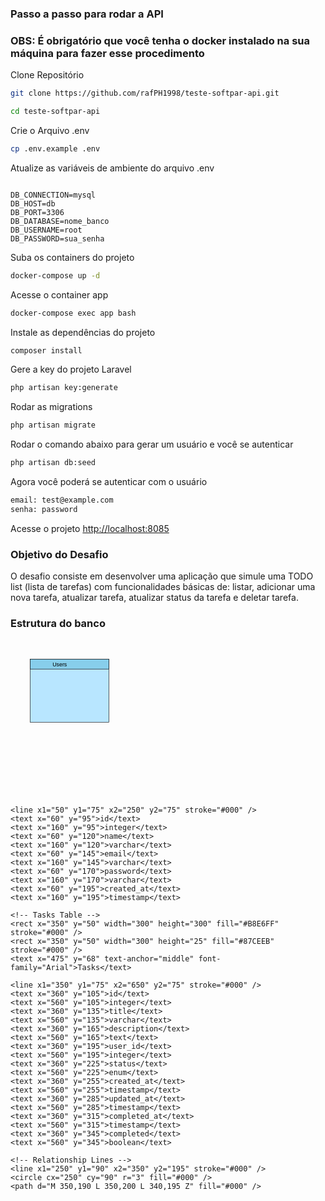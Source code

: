 ### Passo a passo para rodar a API
### OBS: É obrigatório que você tenha o docker instalado na sua máquina para fazer esse procedimento
Clone Repositório
```sh
git clone https://github.com/rafPH1998/teste-softpar-api.git
```
```sh
cd teste-softpar-api
```


Crie o Arquivo .env
```sh
cp .env.example .env
```

Atualize as variáveis de ambiente do arquivo .env
```dosini

DB_CONNECTION=mysql
DB_HOST=db
DB_PORT=3306
DB_DATABASE=nome_banco
DB_USERNAME=root
DB_PASSWORD=sua_senha
```

Suba os containers do projeto
```sh
docker-compose up -d
```

Acesse o container app
```sh
docker-compose exec app bash
```

Instale as dependências do projeto
```sh
composer install
```

Gere a key do projeto Laravel
```sh
php artisan key:generate
```

Rodar as migrations
```sh
php artisan migrate
```

Rodar o comando abaixo para gerar um usuário e você se autenticar
```sh
php artisan db:seed
```

Agora você poderá se autenticar com o usuário
```sh
email: test@example.com
senha: password
```

Acesse o projeto
[http://localhost:8085](http://localhost:8085)


### Objetivo do Desafio
O desafio consiste em desenvolver uma aplicação que simule uma TODO list (lista de tarefas) com funcionalidades básicas de: listar, adicionar uma nova tarefa, atualizar tarefa, atualizar status da tarefa e deletar tarefa.


### Estrutura do banco

<svg viewBox="0 0 800 400" xmlns="http://www.w3.org/2000/svg">
    <!-- Users Table -->
    <rect x="50" y="50" width="200" height="160" fill="#B8E6FF" stroke="#000" />
    <rect x="50" y="50" width="200" height="25" fill="#87CEEB" stroke="#000" />
    <text x="125" y="68" text-anchor="middle" font-family="Arial">Users</text>
    
    <line x1="50" y1="75" x2="250" y2="75" stroke="#000" />
    <text x="60" y="95">id</text>
    <text x="160" y="95">integer</text>
    <text x="60" y="120">name</text>
    <text x="160" y="120">varchar</text>
    <text x="60" y="145">email</text>
    <text x="160" y="145">varchar</text>
    <text x="60" y="170">password</text>
    <text x="160" y="170">varchar</text>
    <text x="60" y="195">created_at</text>
    <text x="160" y="195">timestamp</text>

    <!-- Tasks Table -->
    <rect x="350" y="50" width="300" height="300" fill="#B8E6FF" stroke="#000" />
    <rect x="350" y="50" width="300" height="25" fill="#87CEEB" stroke="#000" />
    <text x="475" y="68" text-anchor="middle" font-family="Arial">Tasks</text>
    
    <line x1="350" y1="75" x2="650" y2="75" stroke="#000" />
    <text x="360" y="105">id</text>
    <text x="560" y="105">integer</text>
    <text x="360" y="135">title</text>
    <text x="560" y="135">varchar</text>
    <text x="360" y="165">description</text>
    <text x="560" y="165">text</text>
    <text x="360" y="195">user_id</text>
    <text x="560" y="195">integer</text>
    <text x="360" y="225">status</text>
    <text x="560" y="225">enum</text>
    <text x="360" y="255">created_at</text>
    <text x="560" y="255">timestamp</text>
    <text x="360" y="285">updated_at</text>
    <text x="560" y="285">timestamp</text>
    <text x="360" y="315">completed_at</text>
    <text x="560" y="315">timestamp</text>
    <text x="360" y="345">completed</text>
    <text x="560" y="345">boolean</text>

    <!-- Relationship Lines -->
    <line x1="250" y1="90" x2="350" y2="195" stroke="#000" />
    <circle cx="250" cy="90" r="3" fill="#000" />
    <path d="M 350,190 L 350,200 L 340,195 Z" fill="#000" />
</svg>
